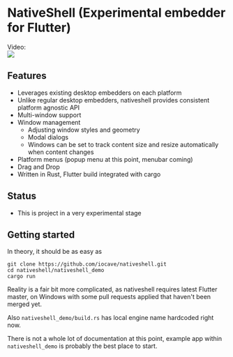 # NativeShell (Experimental embedder for Flutter)

Video:<br/>
[![](https://img.youtube.com/vi/2nzIkQvYnvM/hq1.jpg)](http://www.youtube.com/watch?v=2nzIkQvYnvM "")

## Features

- Leverages existing desktop embedders on each platform
- Unlike regular desktop embedders, nativeshell provides consistent platform agnostic API
- Multi-window support
- Window management
    - Adjusting window styles and geometry
    - Modal dialogs
    - Windows can be set to track content size and resize automatically when content changes
- Platform menus (popup menu at this point, menubar coming)
- Drag and Drop
- Written in Rust, Flutter build integrated with cargo

## Status

- This is project in a very experimental stage

## Getting started

In theory, it should be as easy as

```
git clone https://github.com/iocave/nativeshell.git
cd nativeshell/nativeshell_demo
cargo run
```

Reality is a fair bit more complicated, as nativeshell requires latest Flutter master, on Windows with some pull requests applied that haven't been merged yet.

Also `nativeshell_demo/build.rs` has local engine name hardcoded right now.

There is not a whole lot of documentation at this point, example app within `nativeshell_demo` is probably the best place to start.
